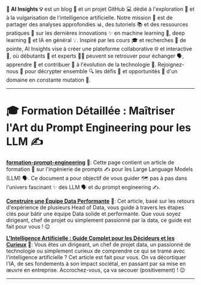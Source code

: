 **🤖 AI Insights 💡** est un blog 📝 et un projet GitHub 💻 dédié à l'exploration 🔭 et à la vulgarisation de l'intelligence artificielle. Notre mission 🎯 est de partager des analyses approfondies 📊, des tutoriels 📚 et des ressources pratiques 🧰 sur les dernières innovations ✨ en machine learning 🤖, deep learning 🧠 et IA en général 💡. Inspiré par les cours 🎓 et recherches 🔬 de pointe, AI Insights vise à créer une plateforme collaborative 🌐 et interactive 💬, où débutants 👶 et experts 🧑‍🏫 peuvent se retrouver pour échanger 🗣️, apprendre 📖 et contribuer 🚀 à l'évolution de la technologie 🚀. Rejoignez-nous 👋 pour décrypter ensemble 🔍 les défis 🚧 et opportunités 🌟 d'un domaine en constante mutation 🔄.

---

# 🎓 Formation Détaillée : Maîtriser l'Art du Prompt Engineering pour les LLM ✍️

**[formation-prompt-engineering](https://github.com/ericfokou/prompt-engineering-formation/blob/main/formation-prompt-engineering.md)** 🔗: Cette page contient un article de formation 📰 sur l'ingénierie de prompts ✍️ pour les Large Language Models (LLM) 🗣️. Ce document a pour objectif de vous guider 🗺️ pas à pas dans l'univers fascinant ✨ des LLM 🗣️ et du prompt engineering ✍️.


**[Construire une Équipe Data Performante](https://github.com/ericfokou/ai-insights/blob/main/Transform%20Data%20into%20Dollars%3A%20Build%20an%20Elite%20Data%20Team%20for%20Maximum%20ROI%20_v1.md)** 🔗: Cet article, basé sur les retours d'expérience de plusieurs Head of Data, vous guide à travers les étapes clés pour bâtir une équipe Data solide et performante. Que vous soyez dirigeant, chef de projet ou simplement passionné par la data, ce guide est fait pour vous ! 😉

**[L'Intelligence Artificielle : Guide Complet pour les Décideurs et les Curieux](https://github.com/ericfokou/ai-insights/blob/main/L'Intelligence%20Artificielle%20%3A%20Guide%20Complet%20pour%20les%20D%C3%A9cideurs%20et%20les%20Curieux.md)** 🔗: Vous êtes un dirigeant, un chef de projet data, un passionné de technologie ou simplement curieux de comprendre ce qui se trame avec l'intelligence artificielle ? Cet article est fait pour vous. On va décortiquer l'IA, de ses fondements à son impact sociétal, en passant par sa mise en œuvre en entreprise. Accrochez-vous, ça va secouer (positivement) ! 😉

---
